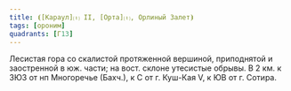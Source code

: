 ```yaml
---
title: ⦗[Караул]⒯ II, [Орта]⒯, Орлиный Залет⦘
tags: [ороним]
quadrants: [Г13]
---
```


Лесистая гора со скалистой протяженной вершиной, приподнятой и заостренной в юж.
части; на вост. склоне утесистые обрывы. В 2 км. к ЗЮЗ от нп Многоречье (Бахч.),
к С от г. Куш-Кая V, к ЮВ от г. Сотира.
